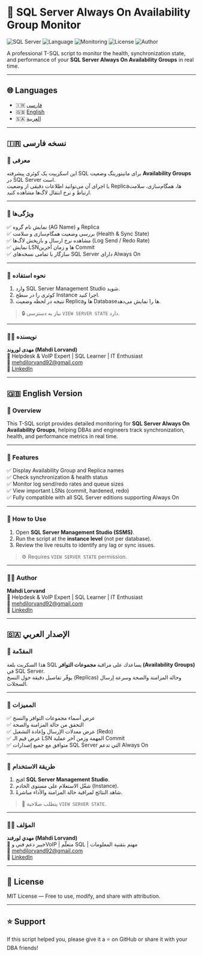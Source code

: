 # 🧩 SQL Server Always On Availability Group Monitor

![SQL Server](https://img.shields.io/badge/SQL%20Server-Always%20On-blue?logo=microsoftsqlserver)
![Language](https://img.shields.io/badge/Language-TSQL-purple)
![Monitoring](https://img.shields.io/badge/Category-Monitoring-yellow)
![License](https://img.shields.io/badge/License-MIT-green)
![Author](https://img.shields.io/badge/Author-Mahdi%20Lorvand-orange)

A professional T-SQL script to monitor the health, synchronization state, and performance of your **SQL Server Always On Availability Groups** in real time.

---

## 🌐 Languages
- 🇮🇷 [فارسی](#-نسخه-فارسی)
- 🇬🇧 [English](#-english-version)
- 🇸🇦 [العربية](#-الإصدار-العربي)

---

## 🇮🇷 نسخه فارسی

### 🧠 معرفی  
این اسکریپت یک کوئری پیشرفته SQL برای مانیتورینگ وضعیت **Availability Groups** در SQL Server است.  
با اجرای آن می‌توانید اطلاعات دقیقی از وضعیت Replicaها، همگام‌سازی، سلامت ارتباط و نرخ انتقال لاگ‌ها مشاهده کنید.

---

### 🚀 ویژگی‌ها  
✅ نمایش نام گروه (AG Name) و Replica  
✅ بررسی وضعیت همگام‌سازی و سلامت (Health & Sync State)  
✅ مشاهده نرخ ارسال و بازپخش لاگ‌ها (Log Send / Redo Rate)  
✅ نمایش LSNها و زمان آخرین Commit  
✅ سازگار با تمامی نسخه‌های SQL Server دارای Always On

---

### 🧾 نحوه استفاده  
1. وارد SQL Server Management Studio شوید.  
2. کوئری را در سطح Instance اجرا کنید.  
3. نتیجه در لحظه وضعیت Replicaها و Databaseها را نمایش می‌دهد.  

> 🔒 نیاز به دسترسی `VIEW SERVER STATE` دارد.

---

### 🧑‍💻 نویسنده  
**مهدی لوروند (Mahdi Lorvand)**  
💼 Helpdesk & VoIP Expert | SQL Learner | IT Enthusiast  
📧 [mehdilorvand92@gmail.com](mailto:mehdilorvand92@gmail.com)  
🔗 [LinkedIn](https://www.linkedin.com/in/mehdi-lorvand-08aa151a4/)

---

## 🇬🇧 English Version

### 🧠 Overview  
This T-SQL script provides detailed monitoring for **SQL Server Always On Availability Groups**, helping DBAs and engineers track synchronization, health, and performance metrics in real time.

---

### 🚀 Features  
✅ Display Availability Group and Replica names  
✅ Check synchronization & health status  
✅ Monitor log send/redo rates and queue sizes  
✅ View important LSNs (commit, hardened, redo)  
✅ Fully compatible with all SQL Server editions supporting Always On

---

### 🧾 How to Use  
1. Open **SQL Server Management Studio (SSMS)**.  
2. Run the script at the **instance level** (not per database).  
3. Review the live results to identify any lag or sync issues.

> ⚙️ Requires `VIEW SERVER STATE` permission.

---

### 🧑‍💻 Author  
**Mahdi Lorvand**  
💼 Helpdesk & VoIP Expert | SQL Learner | IT Enthusiast  
📧 [mehdilorvand92@gmail.com](mailto:mehdilorvand92@gmail.com)  
🔗 [LinkedIn](https://www.linkedin.com/in/mehdi-lorvand-08aa151a4/)

---

## 🇸🇦 الإصدار العربي

### 🧠 المقدّمة  
هذا السكربت بلغة SQL يساعدك على مراقبة **مجموعات التوافر (Availability Groups)** في SQL Server.  
يوفّر تفاصيل دقيقة حول النسخ (Replicas) وحالة المزامنة والصحة وسرعة إرسال السجلات.

---

### 🚀 المميزات  
✅ عرض أسماء مجموعات التوافر والنسخ  
✅ التحقق من حالة المزامنة والصحة  
✅ عرض معدلات الإرسال وإعادة التشغيل (Redo)  
✅ عرض قيم الـ LSN المهمة وزمن آخر عملية Commit  
✅ متوافق مع جميع إصدارات SQL Server التي تدعم Always On  

---

### 🧾 طريقة الاستخدام  
1. افتح **SQL Server Management Studio**.  
2. شغّل الاستعلام على مستوى الخادم (Instance).  
3. شاهد النتائج لمراقبة حالة المزامنة والأداء مباشرةً.  

> 🔐 يتطلب صلاحية `VIEW SERVER STATE`.

---

### 🧑‍💻 المؤلف  
**مهدي لورفند (Mahdi Lorvand)**  
💼 خبير دعم فني وVoIP | متعلّم SQL | مهتم بتقنية المعلومات  
📧 [mehdilorvand92@gmail.com](mailto:mehdilorvand92@gmail.com)  
🔗 [LinkedIn](https://www.linkedin.com/in/mehdi-lorvand-08aa151a4/)

---

## 🪪 License
MIT License — Free to use, modify, and share with attribution.

---

## ⭐️ Support
If this script helped you, please give it a ⭐️ on GitHub or share it with your DBA friends!
